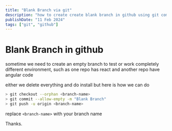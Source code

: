 ```yaml
---
title: "Blank Branch via git"
description: "how to create create blank branch in github using git command"
publishDate: "11 Feb 2024"
tags: ["git", "github"]
---
```


# Blank Branch in github

sometime we need to create an empty branch to test or work completely different environment, such as one repo has react and another repo have angular code

either we delete everything and do install but here is how we can do

```sh
> git checkout --orphan <branch-name>
> git commit --allow-empty -m "Blank Branch"
> git push -u origin <branch-name>
```

replace `<branch-name>` with your branch name

Thanks.
